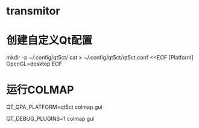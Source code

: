 # transmitor
# 创建自定义Qt配置
mkdir -p ~/.config/qt5ct/
cat > ~/.config/qt5ct/qt5ct.conf <<EOF
[Platform]
OpenGL=desktop
EOF

# 运行COLMAP
QT_QPA_PLATFORM=qt5ct colmap gui

QT_DEBUG_PLUGINS=1 colmap gui

